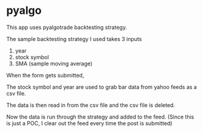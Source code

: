 pyalgo
======


This app uses pyalgotrade backtesting strategy.

The sample backtesting strategy I used takes 3 inputs

1) year
2) stock symbol
3) SMA (sample moving average)

When the form gets submitted, 

The stock symbol and year are used to grab bar data from yahoo feeds as a csv file.

The data is then read in from the csv file and the csv file is deleted.

Now the data is run through the strategy and added to the feed.  (Since this is just a POC, I clear out the feed every time the post is submitted)


